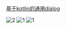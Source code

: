 [基于kotlin的通用dialog](https://github.com/q876625596/GenjiDialogV2)

![2](https://github.com/q876625596/GenjiDialogV2/raw/master/image/show_on_window.gif)
![1](https://github.com/q876625596/GenjiDialogV2/raw/master/image/show_on_view.gif)
![1](https://github.com/q876625596/GenjiDialogV2/raw/master/image/show_mask_slide.gif)